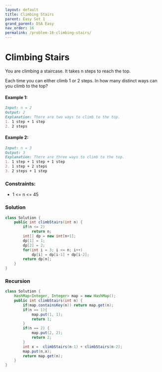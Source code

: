 ```yaml
---
layout: default
title: Climbing Stairs
parent: Easy Set 1
grand_parent: DSA Easy
nav_order: 16
permalink: /problem-16-climbing-stairs/
---
```

# Climbing Stairs

You are climbing a staircase. It takes n steps to reach the top.

Each time you can either climb 1 or 2 steps. In how many distinct ways can you climb to the top?

#### Example 1:
```markdown
Input: n = 2
Output: 2
Explanation: There are two ways to climb to the top.
1. 1 step + 1 step
2. 2 steps
```

#### Example 2:
```markdown
Input: n = 3
Output: 3
Explanation: There are three ways to climb to the top.
1. 1 step + 1 step + 1 step
2. 1 step + 2 steps
3. 2 steps + 1 step
```
### Constraints:

* 1 <= n <= 45

### Solution
```java
class Solution {
    public int climbStairs(int n) {
        if(n <= 2)
            return n;
        int[] dp = new int[n+1];
        dp[1] = 1;
        dp[2] = 2;
        for(int i = 3; i <= n; i++)
            dp[i] = dp[i-1] + dp[i-2];
        return dp[n];
    }
}
```
### Recursion 
```java
class Solution {
    HashMap<Integer, Integer> map = new HashMap();
    public int climbStairs(int n) {
        if(map.containsKey(n)) return map.get(n);
        if(n == 1){
            map.put(1, 1);
            return 1;
        } 
        if(n == 2) {
            map.put(2, 2);
            return 2;
        }
        int x =  climbStairs(n-1) + climbStairs(n-2);
        map.put(n,x);
        return map.get(n);
    }
}
```